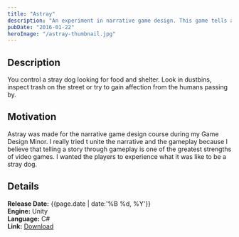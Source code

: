 ```yaml
---
title: "Astray"
description: "An experiment in narrative game design. This game tells a small and simple story about the life of a stray dog."
pubDate: "2016-01-22"
heroImage: "/astray-thumbnail.jpg"
---
```


<!--content-->

## Description

You control a stray dog looking for food and shelter. Look in dustbins, inspect trash on the street or try to gain affection from the humans passing by.

## Motivation

Astray was made for the narrative game design course during my Game Design Minor. I really tried t unite the narrative and the gameplay because I believe that telling a story through gameplay is one of the greatest strengths of video games. I wanted the players to experience what it was like to be a stray dog.

## Details

**Release Date:** {{page.date | date:'%B %d, %Y'}}  
**Engine:** Unity  
**Language:** C#  
**Link:** [Download](http://gamejolt.com/games/astray/120803)
